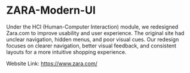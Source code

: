 # ZARA-Modern-UI
Under the HCI (Human-Computer Interaction) module, we redesigned Zara.com to improve usability and user experience. The original site had unclear navigation, hidden menus, and poor visual cues. Our redesign focuses on clearer navigation, better visual feedback, and consistent layouts for a more intuitive shopping experience.

Website Link: https://www.zara.com/  
